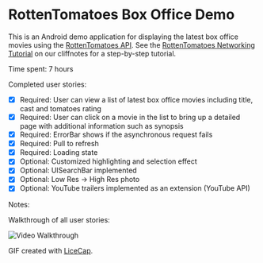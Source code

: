 # RottenTomatoes Box Office Demo

This is an Android demo application for displaying the latest box office movies using the [RottenTomatoes API](http://www.rottentomatoes.com/). See the [RottenTomatoes Networking Tutorial](http://guides.thecodepath.com/android/RottenTomatoes-Networking-Tutorial) on our cliffnotes for a step-by-step tutorial.

Time spent: 7 hours

Completed user stories:

 * [x] Required: User can view a list of latest box office movies including title, cast and tomatoes rating
 * [x] Required: User can click on a movie in the list to bring up a detailed page with additional information such as synopsis
 * [x] Required: ErrorBar shows if the asynchronous request fails
 * [x] Required: Pull to refresh
 * [x] Required: Loading state
 * [x] Optional: Customized highlighting and selection effect
 * [x] Optional: UISearchBar implemented
 * [x] Optional: Low Res -> High Res photo
 * [x] Optional: YouTube trailers implemented as an extension (YouTube API)

Notes:


Walkthrough of all user stories:

![Video Walkthrough](anim_rotten_tomatoes.gif)

GIF created with [LiceCap](http://www.cockos.com/licecap/).

